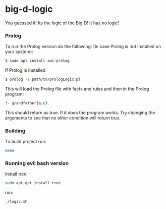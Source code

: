 # big-d-logic
You guessed it! Its the logic of the Big D! It has no logic!

### Prolog
To run the Prolog version do the following:
(In case Prolog is not installed on your system):
```sh
$ sudo apt install swi-prolog
```
If Prolog is installed:
```sh
$ prolog -s path/to/prologLogic.pl
```
This will load the Prolog file with facts and rules and then in the Prolog program:
```sh
?- grandfather(a,c).
```
This should return as true. If it does the program works. Try changing the arguments to see that no other condition will return true.


### Building

To build project run:
```sh
make
```


### Running evil bash version
Install tree:
```sh
sudo apt-get install tree
```

run:
```sh
./logic.sh
```